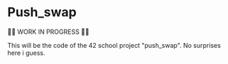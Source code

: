 # Push_swap

:construction::construction: WORK IN PROGRESS :construction::construction:

This will be the code of the 42 school project "push_swap". No surprises here i guess.
